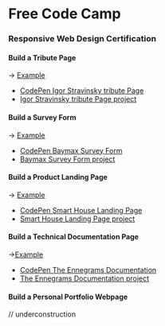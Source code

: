 # Free Code Camp

### Responsive Web Design Certification 

#### Build a Tribute Page
-> [Example](https://codepen.io/freeCodeCamp/full/zNqgVx)
* [CodePen Igor Stravinsky tribute Page](https://codepen.io/getSierralta/pen/MWjedLV)
* [Igor Stravinsky tribute Page project](survey/)

#### Build a Survey Form
-> [Example](https://codepen.io/freeCodeCamp/full/VPaoNP)
* [CodePen Baymax Survey Form](https://codepen.io/getSierralta/pen/zYvqKbG)
* [Baymax Survey Form project](survey/)

#### Build a Product Landing Page
-> [Example](https://codepen.io/freeCodeCamp/full/RKRbwL)
* [CodePen Smart House Landing Page](https://codepen.io/getSierralta/pen/vYNgaBx)
* [Smart House Landing Page project](https://github.com/getSierralta/Free-Code-Camp/tree/main/landing%20page)
#### Build a Technical Documentation Page
->[Example](https://codepen.io/freeCodeCamp/full/NdrKKL)
* [CodePen The Ennegrams Documentation](https://codepen.io/getSierralta/pen/PoPppvo)
* [The Ennegrams Documentation project](documentation/)
#### Build a Personal Portfolio Webpage
// underconstruction 
